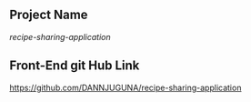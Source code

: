 ## Project Name
  *recipe-sharing-application*


## Front-End git Hub Link
https://github.com/DANNJUGUNA/recipe-sharing-application
